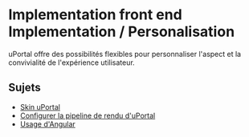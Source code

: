 # Implementation front end Implementation / Personalisation
uPortal offre des possibilités flexibles pour personnaliser l'aspect et la convivialité de l'expérience utilisateur.

## Sujets

* [Skin uPortal](SKIN_UPORTAL.md)
* [Configurer la pipeline de rendu d'uPortal](RENDERING_PIPELINE.md)
* [Usage d'Angular](USING_ANGULAR.md)
